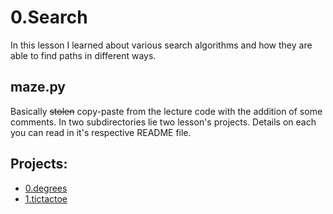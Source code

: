 # 0.Search
In this lesson I learned about various search algorithms and how they are able to find paths in different ways.

## maze.py
Basically ~~stolen~~ copy-paste from the lecture code with the addition of some comments.
In two subdirectories lie two lesson's projects. Details on each you can read in it's respective README file.

## Projects:
  - [0.degrees](degrees/README.md)
  - [1.tictactoe](tictactoe/README.md)
